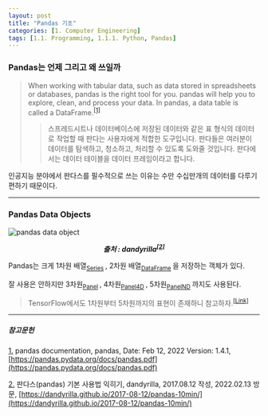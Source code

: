 ```yaml
---
layout: post
title: "Pandas 기초"
categories: [1. Computer Engineering]
tags: [1.1. Programming, 1.1.1. Python, Pandas]
---
```


### Pandas는 언제 그리고 왜 쓰일까
> When working with tabular data, such as data stored in spreadsheets or databases, pandas is the right tool for you.
pandas will help you to explore, clean, and process your data. In pandas, a data table is called a DataFrame.<sup><a href="#footnote_1_1" name="footnote_1_2">[1]</a></sup>
>> 스프레드시트나 데이터베이스에 저장된 데이터와 같은 표 형식의 데이터로 작업할 때 판다는 사용자에게 적합한 도구입니다.
판다들은 여러분이 데이터를 탐색하고, 청소하고, 처리할 수 있도록 도와줄 것입니다. 판다에서는 데이터 테이블을 데이터 프레임이라고 합니다.

인공지능 분야에서 판다스를 필수적으로 쓰는 이유는 수만 수십만개의 데이터를 다루기 편하기 때문이다.

---

### Pandas Data Objects

![pandas data object](https://dandyrilla.github.io/images/2017-08-12/fig0.png) 
<div style="text-align: center; font-weight: bold; font-style: italic">출처 : dandyrilla<sup><a href="#footnote_2_1" name="footnote_2_2">[2]</a></sup></div>

Pandas는 크게 1차원 배열<sub>[Series](https://maizer2.github.io/용어_python/2022/02/12/(Pandas)Series.html) </sub>, 2차원 배열<sub>[DataFrame](https://maizer2.github.io/용어_python/2022/02/11/(Pandas)DataFrame.html) </sub>을 저장하는 객체가 있다.  

잘 사용은 안하지만 3차원<sub>[Panel](https://pandas.pydata.org/pandas-docs/version/0.17.0/dsintro.html#panel) </sub>, 4차원<sub>[Panel4D](https://pandas.pydata.org/pandas-docs/version/0.17.0/dsintro.html#panel4d-experimental) </sub>, 5차원<sub>[PanelND](https://pandas.pydata.org/pandas-docs/version/0.17.0/dsintro.html#panelnd-experimental) </sub>까지도 사용된다.

> TensorFlow에서도 1차원부터 5차원까지의 표현이 존재하니 참고하자.<sup>[[Link]](https://maizer2.github.io/1.%20computer%20engineering/2022/01/24/신경망을-위한-데이터-표현.html) </sup>


---

##### 참고문헌

<a href="#footnote_1_2" name="footnote_1_1">1.</a> pandas documentation, pandas, Date: Feb 12, 2022 Version: 1.4.1, [https://pandas.pydata.org/docs/pandas.pdf](https://pandas.pydata.org/docs/pandas.pdf)

<a href="#footnote_2_2" name="footnote_2_1">2.</a> 판다스(pandas) 기본 사용법 익히기, dandyrilla, 2017.08.12 작성, 2022.02.13 방문, [https://dandyrilla.github.io/2017-08-12/pandas-10min/](https://dandyrilla.github.io/2017-08-12/pandas-10min/)
